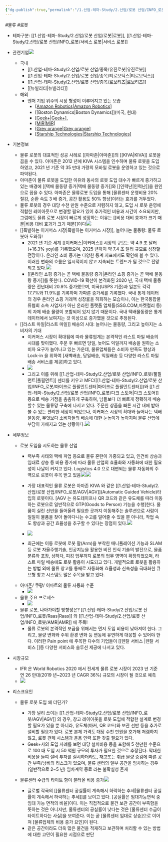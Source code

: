 ```yaml
---
{"dg-publish":true,"permalink":"/1.산업-테마-Study/2.산업/로봇 산업/INFO_로봇/물류 로봇/","created":"2024-11-20T21:02:28.018+09:00","updated":"2025-06-25T11:15:25.404+09:00"}
---
```


#물류 #로봇

- 테마구분: [[1.산업-테마-Study/2.산업/로봇 산업/로봇\|로봇]], [[1.산업-테마-Study/2.산업/로봇 산업/INFO_로봇/서비스 로봇\|서비스 로봇]]

- 관련기업![](https://i.imgur.com/aFhoTeK.png)

	- 국내
		- [[1.산업-테마-Study/2.산업/로봇 산업/종목/유진로봇\|유진로봇]]
		- [[1.산업-테마-Study/2.산업/로봇 산업/종목/티로보틱스\|티로보틱스]]
		- [[1.산업-테마-Study/2.산업/로봇 산업/종목/로보티즈\|로보티즈]]
		- [[뉴빌리티\|뉴빌리티]] 
	- 해외
		- 벤처 기업 위주의 시장 형성이 이루어지고 있는 모습
			- [[Amazon Robotics\|Amazon Robotics]](미국)
			- [[Boston Dynamics\|Boston Dynamics]](미국, 현대)
			- [[Geek+\|Geek+]](중국),
			- [[MiR\|MiR]](덴마크)
			- [[Grey orange\|Grey orange]](인도)
			- [[Starship Technologies\|Starship Technologies]](미국)


- 기본정보
	- 물류 로봇의 대표적인 성공 사례로 [[아마존\|아마존]]의 [[KIVA\|KIVA]] 로봇을 꼽을 수 있다. 아마존은 2012 년에 KIVA 시스템을 인수하며 물류 로봇을 도입하였고, 2021 년 기준 약 35 만대 가량의 모바일 로봇을 운영하고 있는 것으로 파악된다. 
	- 아마존이 물류 로봇을 도입한 이유와 동사의 로봇 도입 대수가 빠르게 증가하고 있는 배경에 [[택배 물동량 증가\|택배 물동량 증가]]와 [[인력난\|인력난]]을 원인으로 꼽을 수 있다. 아마존은 물류로봇 도입을 통해 [물류센터 운영비용 20% 절감, 순환 속도 3 배 증가, 공간 활용도 50% 향상]이라는 효과를 거두었다. 
	- 물류 로봇의 경우 대당 수천 만원 수준으로 저렴하지 않고, 도입 시 로봇 운영에 적합한 레이아웃으로 변경할 필요가 있어 추가적인 비용과 시간이 소요되지만, 그럼에도 물류 로봇 시장이 빠르게 성장하는 이유는 [[비용 대비 효과가 크기 때문\|비용 대비 효과가 크기 때문]]이다![](https://i.imgur.com/D4TAUE1.png)
	- [[폭발하는 이커머스 시장\|폭발하는 이커머스 시장]], 늘어나는 물동량: 물류 로봇아 도와줘!
		- 2021 년 기준 세계 [[이커머스\|이커머스]] 시장의 규모는 약 4.9 조 달러(+16.3% yoy)를 기록했으며, 2025 년까지 약 7.4 조 달러 규모로 성장할 전망이다. 온라인 소비 증가는 다양한 통계 지표에서도 확인해 볼 수 있다. 이러한 변화의 흐름은 일시적이지 않고 지속되는 트렌드가 될 것으로 전망되고 있다.![](https://i.imgur.com/JshZFwB.png)
		-  [[온라인 쇼핑 증가는 곧 택배 물동량 증가\|온라인 쇼핑 증가는 곧 택배 물동량 증가]]를 뜻한다. COVID-19 확산이 본격화된 2020 년, 국내 택배 물동량은 전년대비 20.9% 증가했으며, 미국(USPS 기준)과 일본도 각각 17.7%와 11.9%를 기록하며 가파른 증가세를 기록했다. 국내 통계 데이터의 경우 온라인 쇼핑 거래액 성장률을 하회하는 모습이나, 이는 한국통합물류협회 소속 사업자가 아닌 온라인 플랫폼 업체들(SSG.COM,마켓컬리 등)의 자체 배송 물량이 포함되어 있지 않기 때문이다. 국내 택배물동량은 통계 데이터에서 보여지는 것 이상으로 증가했을 것으로 추정된다.
	- [[라스트 마일\|라스트 마일]] 배송의 시대: 늘어나는 물동량, 그리고 높아지는 소비자의 기대
		- 이커머스 시장이 확대됨에 따라 물류업계는 본격적인 라스트 마일 배송의 시대를 맞이했다. 주문 후 빠르면 당일, 늦어도 익일까지 배송을 원하는 소비자 요구가 늘어나고 있는 가운데, 물류업체들은 소비자 만족도 향상과 Lock-in 을 위하여 [새벽배송, 당일배송, 익일배송 등 다양한 라스트 마일배송 서비스를 제공]하고 있다. 
		- ![](https://i.imgur.com/SA7XYdf.png)
		- 그리고 이를 위해 [[1.산업-테마-Study/2.산업/로봇 산업/INFO_로봇/풀필먼트\|풀필먼트]] 센터를 키우고 MFC([[1.산업-테마-Study/2.산업/로봇 산업/INFO_로봇/마이크로 풀필먼트센터\|마이크로 풀필먼트센터]])와 [[1.산업-테마-Study/2.산업/로봇 산업/INFO_로봇/다크 스토어\|다크 스토어]] 등으로 배송 거점을 촘촘하게 구축하여, 남들보다 더 빠르게 정확하게 배송할수 있는 물류망 구축에 나서고 있다. 주문한 상품을 빠른 시간 내에 받아볼 수 있는 편리한 세상이 되었으나, 이커머스 시장의 확대와 늘어나는 택배 물동량, 무엇보다 소비자들의 배송에 대한 눈높이가 높아지며 물류 산업에 부담이 가해지고 있는 상황이다.![](https://i.imgur.com/lmh9DbP.png)



- 세부정보
	- 로봇 도입을 시도하는 물류 산업
		- 력부족 사태와 택배 파업 등으로 물류 혼란이 가중되고 있고, 인건비 상승과 임대료 상승 등 비용 증가에 따라 물류 산업의 효율화와 자동화에 대한 필요성이 나날이 커지고 있다. Logistics 4.0 으로 대변되는 물류 자동화의 주역으로 로봇이 주목 받고 있음![](https://i.imgur.com/YdHRkr1.png)![](https://i.imgur.com/K8mQzsM.png)

		- 가장 대표적인 물류 로봇은 아마존 KIVA 와 같은 [[1.산업-테마-Study/2.산업/로봇 산업/INFO_로봇/AGV\|AGV]](Automatic Guided Vehicle)타입의 로봇이다. [AGV 는 유도테이프나 QR 코드와 같은 유도체를 따라 이동하는 로봇으로 일반적으로 GTP(Goods to Person) 기능을 수행]한다. 물품이 실린 선반을 들어올려 필요한 곳까지 이동해주는 솔루션으로 사람이 일일이 물품을 찾아 돌아다니는 수고를 덜어줄 수 있을 뿐 아니라, 작업 속도 향상과 공간 효율성을 추구할 수 있다는 장점이 있다.![](https://i.imgur.com/EzU6PFR.png)
		- ![](https://i.imgur.com/q9N99AD.png)
		- 최근에는 이동 로봇에 로봇 팔(Arm)을 부착한 매니퓰레이션 기능과 SLAM 등 로봇 자율주행기술, 인공지능을 활용한 비전 인식 기술의 발전으로, 물품 분류와 포장, 상하차, 피킹 업무까지 로봇의 업무 영역이 확장되었으며, 라스트 마일 배송에도 로봇 활용이 시도되고 있다. 개별적으로 로봇을 활용하는 방법 외에 물류 창고를 통째로 자동화해 효율성과 신속성을 극대화한 큐브형 창고 시스템도 많은 주목을 받고 있다.
	- 아마존/ 쿠팡/ 이마트의 물류 자동화 수준
		- ![](https://i.imgur.com/YX9tcmY.png)
	- 물류 주요 프로세스
		- ![](https://i.imgur.com/EKGUH4n.png)
	- 물류 로봇, 나아가야할 방향성은? [[1.산업-테마-Study/2.산업/로봇 산업/INFO_로봇/Raas\|Raas]] 와 [[1.산업-테마-Study/2.산업/로봇 산업/INFO_로봇/AMR\|AMR]] 에 주목!
		- 물류 로봇의 본격적인 보급을 위해서는 먼저 도입 비용이 낮아져야 한다. 그리고, 물량 변화와 주위 환경 변화 등 변동에 유연하게 대응할 수 있어야 한다. 이러한 Pain point 에 주목한 다수의 기업들이 [[렌탈 서비스 \|렌탈 서비스 ]]등 다양한 서비스와 솔루션 제공에 나서고 있다. 



- 시장규모
	- IFR 은 World Robotics 2020 에서 전세계 물류 로봇 시장이 2023 년 기준 연 26 만대(2019 년~2023 년 CAGR 36%) 규모의 시장이 될 것으로 예측
	- ![](https://i.imgur.com/ry55zFg.png)



- 리스크요인
	- 물류 로봇 도입 왜 더딘가?
		- 가장 널리 쓰이는 [[1.산업-테마-Study/2.산업/로봇 산업/INFO_로봇/AGV\|AGV]] 의 경우, 창고 레이아웃을 로봇 도입에 적합한 설계로 변경할 필요가 있을 뿐 아니라, 유도체(마커, QR 코드)와 보관 선반 등을 추가로 설비할 필요가 있다. 로봇 본체 가격도 대당 수천 만원을 호가해 저렴하지 않고, 로봇 관제 시스템과 운용 인력 또한 갖출 필요가 있다.
		- Geek+사의 도입 사례를 보면 대당 설치비용 등을 포함해 5 천만원 수준으로 100 대 도입 시 50 억원 규모의 투자가 필요한 것으로 추정된다. 막대한 비용을 들여 설비 투자를 실시하더라도, 재고또는 취급 물량 증감에 따른 공간 부족/낭비의 리스크가 있으며, 물류 센터의 일부 공간을 임차하는 경우(일반적으로 2~5 년) 임차계약 종료 라는 불확실성 존재
	- 물류센터 수급의 타이트 함이 불러올 비용 증가![](https://i.imgur.com/8s4919D.png)

		- 글로벌 각국의 [[물류센터 공실률이 계속해서 하락하는 추세\|물류센터 공실률이 계속해서 하락하는 추세]]를 보이고 있다. [공실률은 임대가능면적 중 임대 가능 면적의 비율]이다. 이는 직접적으로 물건 보관 공간이 부족함을 뜻하는 것은 아니지만, 물류센터의 공실률이 낮다는 것은 [물류센터 수급이 타이트하다는 사실]을 보여준다. 이는 곧 [물류센터 임대료 상승]으로 이어져 [물류업체의 비용 증가 요인]이 된다. 
		- 같은 공간이라도 더욱 많은 물건을 적재하고 보관하며 처리할 수 있는 방법에 대한 고민이 필요한 시점으로 판단



